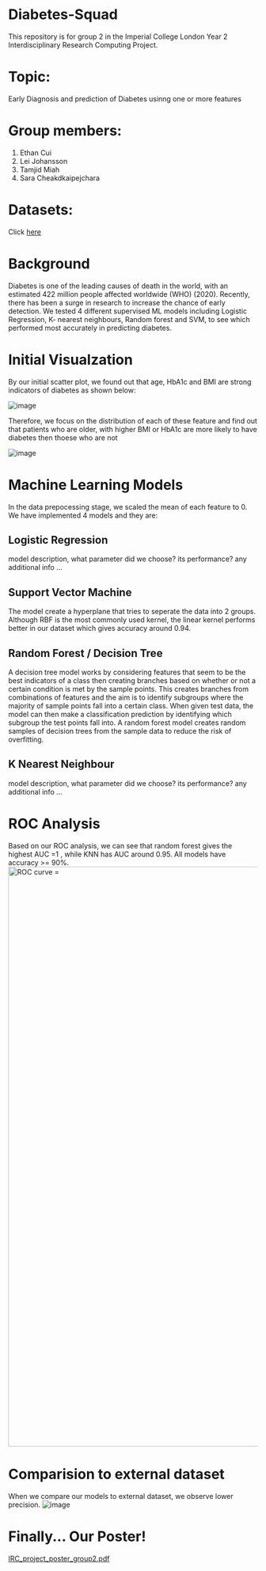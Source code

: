 # Diabetes-Squad
This repository is for group 2 in the Imperial College London Year 2 Interdisciplinary Research Computing Project.

# Topic:
Early Diagnosis and prediction of Diabetes usinng one or more features

# Group members:
1. Ethan Cui
2. Lei Johansson
3. Tamjid Miah
4. Sara Cheakdkaipejchara

# Datasets:
Click [here](https://data.mendeley.com/datasets/wj9rwkp9c2/1/files/2eb60cac-96b8-46ea-b971-6415e972afc9)

# Background
Diabetes is one of the leading causes of death in the world, with an estimated 422 million people affected worldwide (WHO) (2020). Recently, there has been a surge in research to increase the chance of early detection. We tested 4 different supervised ML models including Logistic Regression, K- nearest neighbours, Random forest and SVM, to see which performed most accurately in predicting diabetes.

# Initial Visualzation
By our initial scatter plot, we found out that age, HbA1c and BMI are strong indicators of diabetes as shown below:

![image](https://user-images.githubusercontent.com/68168401/159133009-43742fdb-d47f-4f52-a3c0-f7f6d45e35d6.png)


Therefore, we focus on the distribution of each of these feature and find out that patients who are older, with higher BMI or HbA1c are more likely to have diabetes then thoese who are not

![image](https://user-images.githubusercontent.com/68168401/159133017-916d78f9-0ebd-4449-9fd4-8aeffa793736.png)

# Machine Learning Models
In the data prepocessing stage, we scaled the mean of each feature to 0. We have implemented 4 models and they are:
## Logistic Regression
model description, what parameter did we choose? its performance? any additional info ...
## Support Vector Machine
The model create a hyperplane that tries to seperate the data into 2 groups. Although RBF is the most commonly used kernel, the linear kernel performs better in our dataset which gives accuracy around 0.94.

## Random Forest / Decision Tree
A decision tree model works by considering features that seem to be the best indicators of a class then creating branches based on whether or not a certain condition is met by the sample points. This creates branches from combinations of features and the aim is to identify subgroups where the majority of sample points fall into a certain class. When given test data, the model can then make a classification prediction by identifying which subgroup the test points fall into. A random forest model creates random samples of decision trees from the sample data to reduce the risk of overfitting.

## K Nearest Neighbour
model description, what parameter did we choose? its performance? any additional info ...

# ROC Analysis
Based on our ROC analysis, we can see that random forest gives the highest AUC =1 , while KNN has AUC around 0.95. All models have accuracy >= 90%.
<img width="1172" alt="ROC curve =" src="https://user-images.githubusercontent.com/68168401/159257898-ca6c38e2-3faf-4f6c-b32f-36ba79c1dcf7.png">


# Comparision to external dataset
When we compare our models to external dataset, we observe lower precision.
![image](https://user-images.githubusercontent.com/68168401/159133062-388bb14f-924a-4610-a2f3-8ca77741cf8f.png)

# Finally... Our Poster!
[IRC_project_poster_group2.pdf](https://github.com/QizheCui/Diabetes-Squad/files/8315231/IRC_project_poster_group2.pdf)
